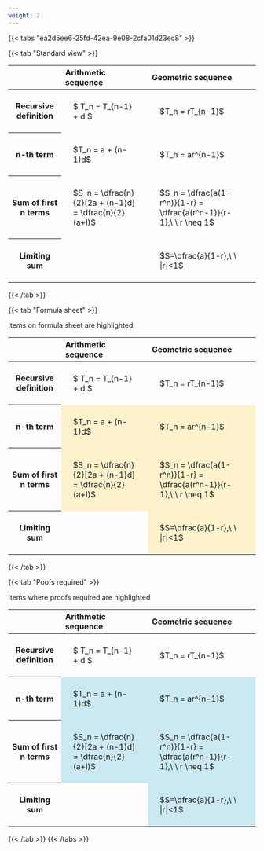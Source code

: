 ```yaml
---
weight: 2
---
```


{{< tabs "ea2d5ee6-25fd-42ea-9e08-2cfa01d23ec8" >}}

{{< tab "Standard view" >}}

<style type="text/css">
#T_331e5 th.col_heading {
  text-align: left;
  font-size: 1em;
}
#T_331e5 td {
  text-align: left;
  font-size: 1em;
  padding: 1.5em;
}
</style>
<table id="T_331e5">
  <thead>
    <tr>
      <th class="blank level0" >&nbsp;</th>
      <th id="T_331e5_level0_col0" class="col_heading level0 col0" >Arithmetic sequence</th>
      <th id="T_331e5_level0_col1" class="col_heading level0 col1" >Geometric sequence</th>
    </tr>
  </thead>
  <tbody>
    <tr>
      <th id="T_331e5_level0_row0" class="row_heading level0 row0" >Recursive definition</th>
      <td id="T_331e5_row0_col0" class="data row0 col0" >$ T_n = T_{n-1} + d $</td>
      <td id="T_331e5_row0_col1" class="data row0 col1" >$T_n = rT_{n-1}$</td>
    </tr>
    <tr>
      <th id="T_331e5_level0_row1" class="row_heading level0 row1" >n-th term</th>
      <td id="T_331e5_row1_col0" class="data row1 col0" >$T_n = a + (n-1)d$</td>
      <td id="T_331e5_row1_col1" class="data row1 col1" >$T_n = ar^{n-1}$</td>
    </tr>
    <tr>
      <th id="T_331e5_level0_row2" class="row_heading level0 row2" >Sum of first n terms</th>
      <td id="T_331e5_row2_col0" class="data row2 col0" >$S_n = \dfrac{n}{2}[2a + (n-1)d] = \dfrac{n}{2}(a+l)$</td>
      <td id="T_331e5_row2_col1" class="data row2 col1" >$S_n = \dfrac{a(1-r^n)}{1-r} = \dfrac{a(r^n-1)}{r-1},\ \  r \neq 1$</td>
    </tr>
    <tr>
      <th id="T_331e5_level0_row3" class="row_heading level0 row3" >Limiting sum</th>
      <td id="T_331e5_row3_col0" class="data row3 col0" ></td>
      <td id="T_331e5_row3_col1" class="data row3 col1" >$S=\dfrac{a}{1-r},\ \ |r|<1$</td>
    </tr>
  </tbody>
</table>
{{< /tab >}}

{{< tab "Formula sheet" >}}

Items on formula sheet are highlighted 
<br>
<style type="text/css">
#T_f4fda th.col_heading {
  text-align: left;
  font-size: 1em;
}
#T_f4fda td {
  text-align: left;
  font-size: 1em;
  padding: 1.5em;
}
#T_f4fda_row0_col0, #T_f4fda_row0_col1, #T_f4fda_row3_col0 {
  background-color: rgba(0,0,0,0);
}
#T_f4fda_row1_col0, #T_f4fda_row1_col1, #T_f4fda_row2_col0, #T_f4fda_row2_col1, #T_f4fda_row3_col1 {
  background-color: rgba(255,194,10, 0.2);
}
</style>
<table id="T_f4fda">
  <thead>
    <tr>
      <th class="blank level0" >&nbsp;</th>
      <th id="T_f4fda_level0_col0" class="col_heading level0 col0" >Arithmetic sequence</th>
      <th id="T_f4fda_level0_col1" class="col_heading level0 col1" >Geometric sequence</th>
    </tr>
  </thead>
  <tbody>
    <tr>
      <th id="T_f4fda_level0_row0" class="row_heading level0 row0" >Recursive definition</th>
      <td id="T_f4fda_row0_col0" class="data row0 col0" >$ T_n = T_{n-1} + d $</td>
      <td id="T_f4fda_row0_col1" class="data row0 col1" >$T_n = rT_{n-1}$</td>
    </tr>
    <tr>
      <th id="T_f4fda_level0_row1" class="row_heading level0 row1" >n-th term</th>
      <td id="T_f4fda_row1_col0" class="data row1 col0" >$T_n = a + (n-1)d$</td>
      <td id="T_f4fda_row1_col1" class="data row1 col1" >$T_n = ar^{n-1}$</td>
    </tr>
    <tr>
      <th id="T_f4fda_level0_row2" class="row_heading level0 row2" >Sum of first n terms</th>
      <td id="T_f4fda_row2_col0" class="data row2 col0" >$S_n = \dfrac{n}{2}[2a + (n-1)d] = \dfrac{n}{2}(a+l)$</td>
      <td id="T_f4fda_row2_col1" class="data row2 col1" >$S_n = \dfrac{a(1-r^n)}{1-r} = \dfrac{a(r^n-1)}{r-1},\ \  r \neq 1$</td>
    </tr>
    <tr>
      <th id="T_f4fda_level0_row3" class="row_heading level0 row3" >Limiting sum</th>
      <td id="T_f4fda_row3_col0" class="data row3 col0" ></td>
      <td id="T_f4fda_row3_col1" class="data row3 col1" >$S=\dfrac{a}{1-r},\ \ |r|<1$</td>
    </tr>
  </tbody>
</table>
{{< /tab >}}

{{< tab "Poofs required" >}}

Items where proofs required are highlighted 
<br>
<style type="text/css">
#T_120f0 th.col_heading {
  text-align: left;
  font-size: 1em;
}
#T_120f0 td {
  text-align: left;
  font-size: 1em;
  padding: 1.5em;
}
#T_120f0_row0_col0, #T_120f0_row0_col1, #T_120f0_row3_col0 {
  background-color: rgba(0,0,0,0);
}
#T_120f0_row1_col0, #T_120f0_row1_col1, #T_120f0_row2_col0, #T_120f0_row2_col1, #T_120f0_row3_col1 {
  background-color: rgba(0,150,200, 0.2);
}
</style>
<table id="T_120f0">
  <thead>
    <tr>
      <th class="blank level0" >&nbsp;</th>
      <th id="T_120f0_level0_col0" class="col_heading level0 col0" >Arithmetic sequence</th>
      <th id="T_120f0_level0_col1" class="col_heading level0 col1" >Geometric sequence</th>
    </tr>
  </thead>
  <tbody>
    <tr>
      <th id="T_120f0_level0_row0" class="row_heading level0 row0" >Recursive definition</th>
      <td id="T_120f0_row0_col0" class="data row0 col0" >$ T_n = T_{n-1} + d $</td>
      <td id="T_120f0_row0_col1" class="data row0 col1" >$T_n = rT_{n-1}$</td>
    </tr>
    <tr>
      <th id="T_120f0_level0_row1" class="row_heading level0 row1" >n-th term</th>
      <td id="T_120f0_row1_col0" class="data row1 col0" >$T_n = a + (n-1)d$</td>
      <td id="T_120f0_row1_col1" class="data row1 col1" >$T_n = ar^{n-1}$</td>
    </tr>
    <tr>
      <th id="T_120f0_level0_row2" class="row_heading level0 row2" >Sum of first n terms</th>
      <td id="T_120f0_row2_col0" class="data row2 col0" >$S_n = \dfrac{n}{2}[2a + (n-1)d] = \dfrac{n}{2}(a+l)$</td>
      <td id="T_120f0_row2_col1" class="data row2 col1" >$S_n = \dfrac{a(1-r^n)}{1-r} = \dfrac{a(r^n-1)}{r-1},\ \  r \neq 1$</td>
    </tr>
    <tr>
      <th id="T_120f0_level0_row3" class="row_heading level0 row3" >Limiting sum</th>
      <td id="T_120f0_row3_col0" class="data row3 col0" ></td>
      <td id="T_120f0_row3_col1" class="data row3 col1" >$S=\dfrac{a}{1-r},\ \ |r|<1$</td>
    </tr>
  </tbody>
</table>
{{< /tab >}}
{{< /tabs >}}
